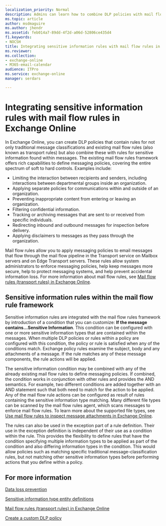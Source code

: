 ```yaml
---
localization_priority: Normal
description: Admins can learn how to combine DLP policies with mail flow rules in Exchange Online.
ms.topic: article
author: msdmaguire
ms.author: jhendr
ms.assetid: feb014a7-89dd-4f2d-a06d-52806ce435d4
f1.keywords:
- NOCSH
title: Integrating sensitive information rules with mail flow rules in Exchange Online
ms.reviewer: 
ms.collection:
- exchange-online
- M365-email-calendar
audience: ITPro
ms.service: exchange-online
manager: serdars

---
```


# Integrating sensitive information rules with mail flow rules in Exchange Online

In Exchange Online, you can create DLP policies that contain rules for not only traditional message classifications and existing mail flow rules (also known as transport rules) but also combine these with rules for sensitive information found within messages. The existing mail flow rules framework offers rich capabilities to define messaging policies, covering the entire spectrum of soft to hard controls. Examples include:

- Limiting the interaction between recipients and senders, including interactions between departmental groups inside an organization.
- Applying separate policies for communications within and outside of an organization.
- Preventing inappropriate content from entering or leaving an organization.
- Filtering confidential information.
- Tracking or archiving messages that are sent to or received from specific individuals.
- Redirecting inbound and outbound messages for inspection before delivery.
- Applying disclaimers to messages as they pass through the organization.

Mail flow rules allow you to apply messaging policies to email messages that flow through the mail flow pipeline in the Transport service on Mailbox servers and on Edge Transport servers. These rules allow system administrators to enforce messaging policies, help keep messages more secure, help to protect messaging systems, and help prevent accidental information loss. For more information about mail flow rules, see [Mail flow rules (transport rules) in Exchange Online](../../security-and-compliance/mail-flow-rules/mail-flow-rules.md).

## Sensitive information rules within the mail flow rule framework

Sensitive information rules are integrated with the mail flow rules framework by introduction of a condition that you can customize: **If the message contains...Sensitive Information**. This condition can be configured with one or more sensitive information types that are contained within the messages. When multiple DLP policies or rules within a policy are configured with this condition, the policy or rule is satisfied when any of the conditions match. Exchange policy rules examine the subject, body and any attachments of a message. If the rule matches any of these message components, the rule actions will be applied.

The sensitive information condition may be combined with any of the already existing mail flow rules to define messaging policies. If combined, the condition works in conjunction with other rules and provides the AND semantics. For example, two different conditions are added together with an AND statement such that both need to match for the action to be applied. Any of the mail flow rule actions can be configured as result of rules containing the sensitive information type matching. Many different file types can be scanned by the mail flow rules agent, which scans messages to enforce mail flow rules. To learn more about the supported file types, see [Use mail flow rules to inspect message attachments in Exchange Online](../../security-and-compliance/mail-flow-rules/inspect-message-attachments.md).

The rules can also be used in the exception part of a rule definition. Their use in the exception definition is independent of their use as a condition within the rule. This provides the flexibility to define rules that have the condition specifying multiple information types to be applied as part of the condition and also differing information types in the condition. This would allow policies such as matching specific traditional message-classification rules, but not matching other sensitive information types before performing actions that you define within a policy.

## For more information

[Data loss prevention](data-loss-prevention.md)

[Sensitive information type entity definitions](/microsoft-365/compliance/sensitive-information-type-entity-definitions)

[Mail flow rules (transport rules) in Exchange Online](../../security-and-compliance/mail-flow-rules/mail-flow-rules.md)

[Create a custom DLP policy](create-custom-dlp-policy.md)
